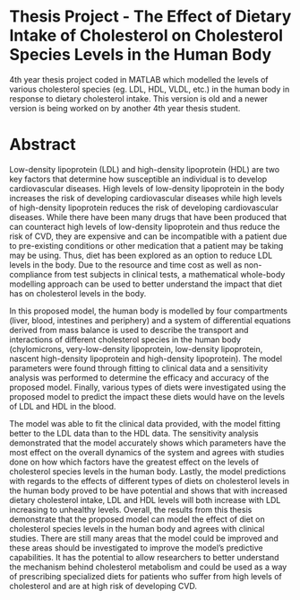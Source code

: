 # Thesis Project - The Effect of Dietary Intake of Cholesterol on Cholesterol Species Levels in the Human Body

4th year thesis project coded in MATLAB which modelled the levels of various cholesterol species (eg. LDL, HDL, VLDL, etc.) in the human body in response to dietary cholesterol intake. This version is old and a newer version is being worked on by another 4th year thesis student.

# Abstract
Low-density lipoprotein (LDL) and high-density lipoprotein (HDL) are two key factors that determine how susceptible an individual is to develop cardiovascular diseases. High levels of low-density lipoprotein in the body increases the risk of developing cardiovascular diseases while high levels of high-density lipoprotein reduces the risk of developing cardiovascular diseases. While there have been many drugs that have been produced that can counteract high levels of low-density lipoprotein and thus reduce the risk of CVD, they are expensive and can be incompatible with a patient due to pre-existing conditions or other medication that a patient may be taking may be using. Thus, diet has been explored as an option to reduce LDL levels in the body. Due to the resource and time cost as well as non-compliance from test subjects in clinical tests, a mathematical whole-body modelling approach can be used to better understand the impact that diet has on cholesterol levels in the body.

In this proposed model, the human body is modelled by four compartments (liver, blood, intestines and periphery) and a system of differential equations derived from mass balance is used to describe the transport and interactions of different cholesterol species in the human body (chylomicrons, very-low-density lipoprotein, low-density lipoprotein, nascent high-density lipoprotein and high-density lipoprotein). The model parameters were found through fitting to clinical data and a sensitivity analysis was performed to determine the efficacy and accuracy of the proposed model. Finally, various types of diets were investigated using the proposed model to predict the impact these diets would have on the levels of LDL and HDL in the blood.

The model was able to fit the clinical data provided, with the model fitting better to the LDL data than to the HDL data. The sensitivity analysis demonstrated that the model accurately shows which parameters have the most effect on the overall dynamics of the system and agrees with studies done on how which factors have the greatest effect on the levels of cholesterol species levels in the human body. Lastly, the model predictions with regards to the effects of different types of diets on cholesterol levels in the human body proved to be have potential and shows that with increased dietary cholesterol intake, LDL and HDL levels will both increase with LDL increasing to unhealthy levels.
Overall, the results from this thesis demonstrate that the proposed model can model the effect of diet on cholesterol species levels in the human body and agrees with clinical studies. There are still many areas that the model could be improved and these areas should be investigated to improve the model’s predictive capabilities. It has the potential to allow researchers to better understand the mechanism behind cholesterol metabolism and could be used as a way of prescribing specialized diets for patients who suffer from high levels of cholesterol and are at high risk of developing CVD.
